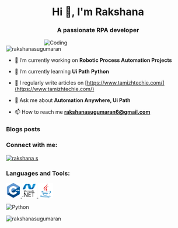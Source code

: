 
<h1 align="center">Hi 👋, I'm Rakshana</h1>
<h3 align="center">A passionate RPA developer</h3>

<img align="right" alt="Coding" width="400" src="https://assets-global.website-files.com/5f689f82910c6b4f1ffb855b/613f3d6d57dda39f91d46fe4_Best%207%20accounts%20payable%20software%402x.jpg">

<p align="left"> <img src="https://komarev.com/ghpvc/?username=rakshanasugumaran&label=Profile%20views&color=0e75b6&style=flat" alt="rakshanasugumaran" /> </p>

- 🔭 I’m currently working on **Robotic Process Automation Projects**

- 🌱 I’m currently learning **Ui Path** **Python**

- 📝 I regularly write articles on [https://www.tamizhtechie.com/](https://www.tamizhtechie.com/)

- 💬 Ask me about **Automation Anywhere, Ui Path**

- 📫 How to reach me **rakshanasugumaran6@gmail.com**

### Blogs posts
<!-- BLOG-POST-LIST:START -->
<!-- BLOG-POST-LIST:END -->

<h3 align="left">Connect with me:</h3>
<p align="left">
<a href="https://linkedin.com/in/rakshana s" target="blank"><img align="center" src="https://raw.githubusercontent.com/rahuldkjain/github-profile-readme-generator/master/src/images/icons/Social/linked-in-alt.svg" alt="rakshana s" height="30" width="40" /></a>
</p>

<h3 align="left">Languages and Tools:</h3>
<p align="left"> <a href="https://www.w3schools.com/cpp/" target="_blank" rel="noreferrer"> <img src="https://raw.githubusercontent.com/devicons/devicon/master/icons/cplusplus/cplusplus-original.svg" alt="cplusplus" width="40" height="40"/> </a> <a href="https://dotnet.microsoft.com/" target="_blank" rel="noreferrer"> <img src="https://raw.githubusercontent.com/devicons/devicon/master/icons/dot-net/dot-net-original-wordmark.svg" alt="dotnet" width="40" height="40"/> </a> <a href="https://www.java.com" target="_blank" rel="noreferrer"> <img src="https://raw.githubusercontent.com/devicons/devicon/master/icons/java/java-original.svg" alt="java" width="40" height="40"/> </a> </p> <img src= "https://www.python.org/static/img/python-logo@2x.png" alt="Python" width="80" height="40"/> </a>

<p><img align="center" src="https://github-readme-stats.vercel.app/api/top-langs?username=rakshanasugumaran&show_icons=true&locale=en&layout=compact" alt="rakshanasugumaran" /></p>
